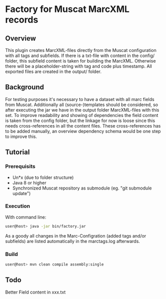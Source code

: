 # Factory for Muscat MarcXML records

## Overview
This plugin creates MarcXML-files directly from the Muscat configuration with all tags and subfields. 
If there is a txt-file with content in the config/ folder, this subfield content is taken for building the MarcXML. Otherwise there will be a placeholder-string with tag and code plus timestamp.
All exported files are created in the output/ folder.    

## Background
For testing purposes it's necessary to have a dataset with all marc fields from Muscat. Additionally all (source-)templates should be considered, so after executing the jar we have in the output folder MarcXML-files with this set. To improve readability and showing of dependencies the field content is taken from the config folder, but the linkage for now is loose since this needs cross-references in all the content files. These cross-references has to be added manually, an overview dependency schema would be one step to improve this.    

## Tutorial

### Prerequisits
- Un*x (due to folder structure)
- Java 8 or higher
- Synchronized Muscat repository as submodule (eg. "git submodule update")


### Execution
With command line:

```bash
user@host> java -jar bin/factory.jar
```
As a goody all changes in the Marc-Configration (added tags and/or subfields) are listed automatically in the marctags.log afterwards. 

### Build

```bash
user@host> mvn clean compile assembly:single
```

## Todo
Better Field content in xxx.txt



